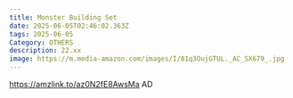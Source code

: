 ```yaml
---
title: Monster Building Set
date: 2025-06-05T02:46:02.363Z
tags: 2025-06-05
Category: OTHERS
description: 22.xx
image: https://m.media-amazon.com/images/I/81q3OujGTUL._AC_SX679_.jpg
---
```

https://amzlink.to/az0N2fE8AwsMa AD